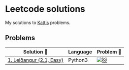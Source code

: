 # Leetcode solutions
My solutions to [Kattis]([https://open.kattis.com/](https://open.kattis.com/problems)) problems.

## Problems
| Solution :link: | Language | Problem :link: |
| - | - | - |
| [1. Leiðangur (2.1, Easy)](https://github.com/Mr-Seoul/Kattis-Problems/Solutions/1dfroggereasy.py) | Python3 | [![:cat:](https://github.com/Mr-Seoul/Leetcode-Solutions/blob/main/Leetcode_Logo.jpeg)](https://leetcode.com/problems/two-sum/) |
